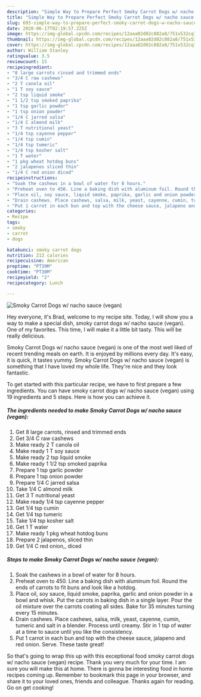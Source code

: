 ```yaml
---
description: "Simple Way to Prepare Perfect Smoky Carrot Dogs w/ nacho sauce (vegan)"
title: "Simple Way to Prepare Perfect Smoky Carrot Dogs w/ nacho sauce (vegan)"
slug: 693-simple-way-to-prepare-perfect-smoky-carrot-dogs-w-nacho-sauce-vegan
date: 2020-06-17T02:19:57.225Z
image: https://img-global.cpcdn.com/recipes/12aaa02d02c882a8/751x532cq70/smoky-carrot-dogs-w-nacho-sauce-vegan-recipe-main-photo.jpg
thumbnail: https://img-global.cpcdn.com/recipes/12aaa02d02c882a8/751x532cq70/smoky-carrot-dogs-w-nacho-sauce-vegan-recipe-main-photo.jpg
cover: https://img-global.cpcdn.com/recipes/12aaa02d02c882a8/751x532cq70/smoky-carrot-dogs-w-nacho-sauce-vegan-recipe-main-photo.jpg
author: William Stanley
ratingvalue: 3.5
reviewcount: 15
recipeingredient:
- "8 large carrots rinsed and trimmed ends"
- "3/4 C raw cashews"
- "2 T canola oil"
- "1 T soy sauce"
- "2 tsp liquid smoke"
- "1 1/2 tsp smoked paprika"
- "1 tsp garlic powder"
- "1 tsp onion powder"
- "1/4 C jarred salsa"
- "1/4 C almond milk"
- "3 T nutritional yeast"
- "1/4 tsp cayenne pepper"
- "1/4 tsp cumin"
- "1/4 tsp tumeric"
- "1/4 tsp kosher salt"
- "1 T water"
- "1 pkg wheat hotdog buns"
- "2 jalapenos sliced thin"
- "1/4 C red onion diced"
recipeinstructions:
- "Soak the cashews in a bowl of water for 8 hours."
- "Preheat oven to 450. Line a baking dish with aluminum foil. Round the ends of carrots to fit buns and look like a hotdog."
- "Place oil, soy sauce, liquid smoke, paprika, garlic and onion powder in a bowl and whisk. Put the carrots in baking dish in a single layer. Pour the oil mixture over the carrots coating all sides. Bake for 35 minutes turning every 15 minutes."
- "Drain cashews. Place cashews, salsa, milk, yeast, cayenne, cumin, tumeric and salt in a blender. Process until creamy. Stir in 1 tsp of water at a time to sauce until you like the consistency."
- "Put 1 carrot in each bun and top with the cheese sauce, jalapeno and red onion. Serve. These taste great!"
categories:
- Recipe
tags:
- smoky
- carrot
- dogs

katakunci: smoky carrot dogs 
nutrition: 213 calories
recipecuisine: American
preptime: "PT39M"
cooktime: "PT30M"
recipeyield: "2"
recipecategory: Lunch

---
```



![Smoky Carrot Dogs w/ nacho sauce (vegan)](https://img-global.cpcdn.com/recipes/12aaa02d02c882a8/751x532cq70/smoky-carrot-dogs-w-nacho-sauce-vegan-recipe-main-photo.jpg)

Hey everyone, it's Brad, welcome to my recipe site. Today, I will show you a way to make a special dish, smoky carrot dogs w/ nacho sauce (vegan). One of my favorites. This time, I will make it a little bit tasty. This will be really delicious.

Smoky Carrot Dogs w/ nacho sauce (vegan) is one of the most well liked of recent trending meals on earth. It is enjoyed by millions every day. It's easy, it is quick, it tastes yummy. Smoky Carrot Dogs w/ nacho sauce (vegan) is something that I have loved my whole life. They're nice and they look fantastic.




To get started with this particular recipe, we have to first prepare a few ingredients. You can have smoky carrot dogs w/ nacho sauce (vegan) using 19 ingredients and 5 steps. Here is how you can achieve it.

<!--inarticleads1-->

##### The ingredients needed to make Smoky Carrot Dogs w/ nacho sauce (vegan):

1. Get 8 large carrots, rinsed and trimmed ends
1. Get 3/4 C raw cashews
1. Make ready 2 T canola oil
1. Make ready 1 T soy sauce
1. Make ready 2 tsp liquid smoke
1. Make ready 1 1/2 tsp smoked paprika
1. Prepare 1 tsp garlic powder
1. Prepare 1 tsp onion powder
1. Prepare 1/4 C jarred salsa
1. Take 1/4 C almond milk
1. Get 3 T nutritional yeast
1. Make ready 1/4 tsp cayenne pepper
1. Get 1/4 tsp cumin
1. Get 1/4 tsp tumeric
1. Take 1/4 tsp kosher salt
1. Get 1 T water
1. Make ready 1 pkg wheat hotdog buns
1. Prepare 2 jalapenos, sliced thin
1. Get 1/4 C red onion,, diced




<!--inarticleads2-->

##### Steps to make Smoky Carrot Dogs w/ nacho sauce (vegan):

1. Soak the cashews in a bowl of water for 8 hours.
1. Preheat oven to 450. Line a baking dish with aluminum foil. Round the ends of carrots to fit buns and look like a hotdog.
1. Place oil, soy sauce, liquid smoke, paprika, garlic and onion powder in a bowl and whisk. Put the carrots in baking dish in a single layer. Pour the oil mixture over the carrots coating all sides. Bake for 35 minutes turning every 15 minutes.
1. Drain cashews. Place cashews, salsa, milk, yeast, cayenne, cumin, tumeric and salt in a blender. Process until creamy. Stir in 1 tsp of water at a time to sauce until you like the consistency.
1. Put 1 carrot in each bun and top with the cheese sauce, jalapeno and red onion. Serve. These taste great!




So that's going to wrap this up with this exceptional food smoky carrot dogs w/ nacho sauce (vegan) recipe. Thank you very much for your time. I am sure you will make this at home. There is gonna be interesting food in home recipes coming up. Remember to bookmark this page in your browser, and share it to your loved ones, friends and colleague. Thanks again for reading. Go on get cooking!
